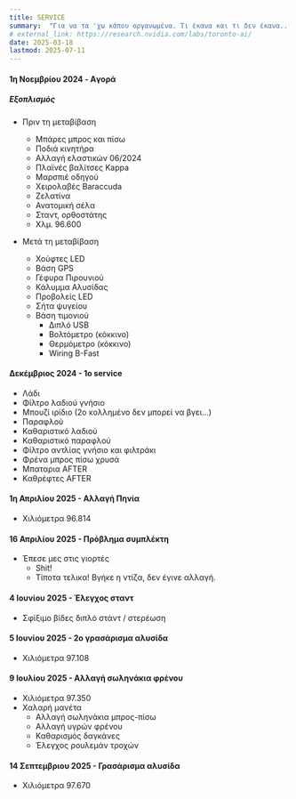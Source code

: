 ```yaml
---
title: SERVICE
summary:  "Για να τα 'χω κάπου οργανωμένα. Τι έκανα και τι δεν έκανα..."
# external_link: https://research.nvidia.com/labs/toronto-ai/
date: 2025-03-18
lastmod: 2025-07-11
---
```




#### 1η Νοεμβρίου 2024 - Aγορά

##### Εξοπλισμός 

- Πριν τη μεταβίβαση
    - Μπάρες μπρος και πίσω
    - Ποδιά κινητήρα
    - Αλλαγή ελαστικών 06/2024
    - Πλαϊνές βαλίτσες Kappa
    - Mαρσπιέ οδηγού
    - Xειρολαβές Baraccuda
    - Ζελατίνα
    - Ανατομική σέλα
    - Σταντ, ορθοστάτης
    - Χλμ. 96.600

- Μετά τη μεταβίβαση
    - Χούφτες LED
    - Βάση GPS
    - Γέφυρα Πιρουνιού
    - Κάλυμμα Αλυσίδας
    - Προβολείς LED
    - Σήτα ψυγείου
    - Βάση τιμονιού
        - Διπλό USB
        - Βολτόμετρο (κόκκινο)
        - Θερμόμετρο (κόκκινο)
        - Wiring B-Fast

#### Δεκέμβριος 2024 - 1ο service 

- Λάδι
- Φίλτρο λαδιού γνήσιο
- Μπουζί ιρίδιο (2ο κολλημένο δεν μπορεί να βγει...)
- Παραφλού
- Καθαριστικό λαδιού 
- Καθαριστικό παραφλού
- Φίλτρο αντλίας γνήσιο και φιλτράκι
- Φρένα μπρος πίσω χρυσά
- Μπαταρια AFTER
- Καθρέφτες AFTER



#### 1η Απριλίου 2025 - Αλλαγή Πηνία

- Χιλιόμετρα 96.814

#### 16 Απριλίου 2025 - Πρόβλημα συμπλέκτη
- Έπεσε μες στις γιορτές 
    - Shit!
    - Τίποτα τελικα! Βγήκε η ντίζα, δεν έγινε αλλαγή. 

#### 4  Ιουνίου 2025 - Έλεγχος σταντ

- Σφίξιμο βίδες διπλό στάντ / στερέωση


#### 5  Ιουνίου 2025 - 2ο γρασάρισμα αλυσίδα

- Χιλιόμετρα 97.108

#### 9 Ιουλίου 2025 - Αλλαγή σωληνάκια φρένου

- Χιλιόμετρα 97.350
- Χαλαρή μανέτα
    - Αλλαγή σωληνάκια μπρος-πίσω
    - Αλλαγή υγρών φρένου
    - Καθαρισμός δαγκάνες
    - Έλεγχος ρουλεμάν τροχών

#### 14 Σεπτεμβριου 2025 -  Γρασάρισμα αλυσίδα

- Χιλιόμετρα 97.670

